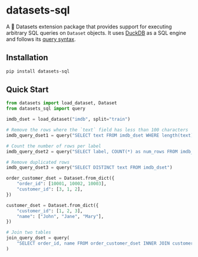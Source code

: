 # datasets-sql

A 🤗 Datasets extension package that provides support for executing arbitrary SQL queries on `Dataset` objects. It uses [DuckDB](https://duckdb.org/) as a SQL engine and follows its [query syntax](https://duckdb.org/docs/sql/introduction).

## Installation

```bash
pip install datasets-sql
```

## Quick Start

```python
from datasets import load_dataset, Dataset
from datasets_sql import query

imdb_dset = load_dataset("imdb", split="train")

# Remove the rows where the `text` field has less than 100 characters
imdb_query_dset1 = query("SELECT text FROM imdb_dset WHERE length(text) > 100")

# Count the number of rows per label
imdb_query_dset2 = query("SELECT label, COUNT(*) as num_rows FROM imdb_dset GROUP BY label")

# Remove duplicated rows
imdb_query_dset3 = query("SELECT DISTINCT text FROM imdb_dset")

order_customer_dset = Dataset.from_dict({
    "order_id": [10001, 10002, 10003],
    "customer_id": [3, 1, 2],
})

customer_dset = Dataset.from_dict({
    "customer_id": [1, 2, 3],
    "name": ["John", "Jane", "Mary"],
})

# Join two tables
join_query_dset = query(
    "SELECT order_id, name FROM order_customer_dset INNER JOIN customer_dset ON order_customer_dset.customer_id = customer_dset.customer_id"
)
```